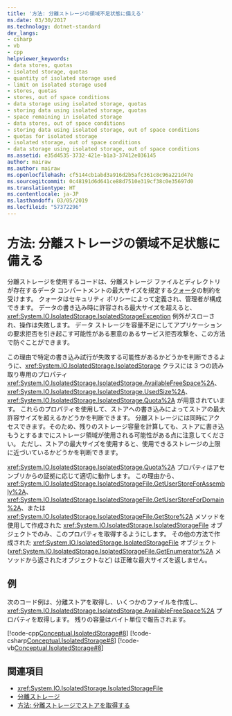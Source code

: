 ```yaml
---
title: '方法: 分離ストレージの領域不足状態に備える'
ms.date: 03/30/2017
ms.technology: dotnet-standard
dev_langs:
- csharp
- vb
- cpp
helpviewer_keywords:
- data stores, quotas
- isolated storage, quotas
- quantity of isolated storage used
- limit on isolated storage used
- stores, quotas
- stores, out of space conditions
- data storage using isolated storage, quotas
- storing data using isolated storage, quotas
- space remaining in isolated storage
- data stores, out of space conditions
- storing data using isolated storage, out of space conditions
- quotas for isolated storage
- isolated storage, out of space conditions
- data storage using isolated storage, out of space conditions
ms.assetid: e35d4535-3732-421e-b1a3-37412e036145
author: mairaw
ms.author: mairaw
ms.openlocfilehash: cf5144cb1abd3a916d2b5afc361c8c96a221d47e
ms.sourcegitcommit: 0c48191d6d641ce88d7510e319cf38c0e35697d0
ms.translationtype: HT
ms.contentlocale: ja-JP
ms.lasthandoff: 03/05/2019
ms.locfileid: "57372296"
---
```

# <a name="how-to-anticipate-out-of-space-conditions-with-isolated-storage"></a>方法: 分離ストレージの領域不足状態に備える

分離ストレージを使用するコードは、分離ストレージ ファイルとディレクトリが存在するデータ コンパートメントの最大サイズを規定する[クォータ](../../../docs/standard/io/isolated-storage.md#quotas)の制約を受けます。 クォータはセキュリティ ポリシーによって定義され、管理者が構成できます。 データの書き込み時に許容される最大サイズを超えると、<xref:System.IO.IsolatedStorage.IsolatedStorageException> 例外がスローされ、操作は失敗します。 データ ストレージを容量不足にしてアプリケーションの要求拒否を引き起こす可能性がある悪意のあるサービス拒否攻撃を、この方法で防ぐことができます。

この理由で特定の書き込み試行が失敗する可能性があるかどうかを判断できるように、<xref:System.IO.IsolatedStorage.IsolatedStorage> クラスには 3 つの読み取り専用のプロパティ <xref:System.IO.IsolatedStorage.IsolatedStorage.AvailableFreeSpace%2A>、<xref:System.IO.IsolatedStorage.IsolatedStorage.UsedSize%2A>、<xref:System.IO.IsolatedStorage.IsolatedStorage.Quota%2A> が用意されています。 これらのプロパティを使用して、ストアへの書き込みによってストアの最大許容サイズを超えるかどうかを判断できます。 分離ストレージには同時にアクセスできます。そのため、残りのストレージ容量を計算しても、ストアに書き込もうとするまでにストレージ領域が使用される可能性がある点に注意してください。 ただし、ストアの最大サイズを使用すると、使用できるストレージの上限に近づいているかどうかを判断できます。

<xref:System.IO.IsolatedStorage.IsolatedStorage.Quota%2A> プロパティはアセンブリからの証拠に応じて適切に動作します。 この理由から、<xref:System.IO.IsolatedStorage.IsolatedStorageFile.GetUserStoreForAssembly%2A>、<xref:System.IO.IsolatedStorage.IsolatedStorageFile.GetUserStoreForDomain%2A>、または <xref:System.IO.IsolatedStorage.IsolatedStorageFile.GetStore%2A> メソッドを使用して作成された <xref:System.IO.IsolatedStorage.IsolatedStorageFile> オブジェクトでのみ、このプロパティを取得するようにします。 その他の方法で作成された <xref:System.IO.IsolatedStorage.IsolatedStorageFile> オブジェクト (<xref:System.IO.IsolatedStorage.IsolatedStorageFile.GetEnumerator%2A> メソッドから返されたオブジェクトなど) は正確な最大サイズを返しません。

## <a name="example"></a>例

次のコード例は、分離ストアを取得し、いくつかのファイルを作成し、<xref:System.IO.IsolatedStorage.IsolatedStorage.AvailableFreeSpace%2A> プロパティを取得します。 残りの容量はバイト単位で報告されます。

[!code-cpp[Conceptual.IsolatedStorage#8](../../../samples/snippets/cpp/VS_Snippets_CLR/conceptual.isolatedstorage/cpp/source7.cpp#8)]
[!code-csharp[Conceptual.IsolatedStorage#8](../../../samples/snippets/csharp/VS_Snippets_CLR/conceptual.isolatedstorage/cs/source7.cs#8)]
[!code-vb[Conceptual.IsolatedStorage#8](../../../samples/snippets/visualbasic/VS_Snippets_CLR/conceptual.isolatedstorage/vb/source7.vb#8)]

## <a name="see-also"></a>関連項目

- <xref:System.IO.IsolatedStorage.IsolatedStorageFile>
- [分離ストレージ](../../../docs/standard/io/isolated-storage.md)
- [方法: 分離ストレージでストアを取得する](../../../docs/standard/io/how-to-obtain-stores-for-isolated-storage.md)
